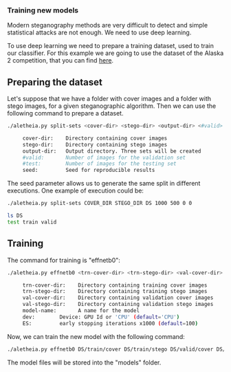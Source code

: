 

### Training new models

Modern steganography methods are very difficult to detect and simple statistical attacks are not enough. We need to use deep learning.

To use deep learning we need to prepare a training dataset, used to train our classifier. For this example we are going to use the dataset of the Alaska 2 competition, that you can find [here](https://www.kaggle.com/c/alaska2-image-steganalysis).

## Preparing the dataset

Let's suppose that we have a folder with cover images and a folder with stego images, for a given steganographic algorithm. Then we can use the following command to prepare a dataset.

```bash
./aletheia.py split-sets <cover-dir> <stego-dir> <output-dir> <#valid> <#test>

     cover-dir:    Directory containing cover images
     stego-dir:    Directory containing stego images
     output-dir:   Output directory. Three sets will be created
     #valid:       Number of images for the validation set
     #test:        Number of images for the testing set
     seed:         Seed for reproducible results
```

The seed parameter allows us to generate the same split in different executions. One example of execution could be:

```bash
./aletheia.py split-sets COVER_DIR STEGO_DIR DS 1000 500 0 0

ls DS
test train valid
```

## Training

The command for training is "effnetb0":

```bash
./aletheia.py effnetb0 <trn-cover-dir> <trn-stego-dir> <val-cover-dir> <val-stego-dir> <model-file> [dev] [ES]

     trn-cover-dir:    Directory containing training cover images
     trn-stego-dir:    Directory containing training stego images
     val-cover-dir:    Directory containing validation cover images
     val-stego-dir:    Directory containing validation stego images
     model-name:       A name for the model
     dev:        Device: GPU Id or 'CPU' (default='CPU')
     ES:         early stopping iterations x1000 (default=100)
```


Now, we can train the new model with the following command:


```bash
./aletheia.py effnetb0 DS/train/cover DS/train/stego DS/valid/cover DS/valid/stego mymodel 0 10
```

The model files will be stored into the "models" folder.




